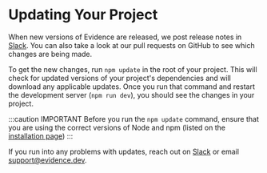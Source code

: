 # Updating Your Project

When new versions of Evidence are released, we post release notes in [Slack](/community). You can also take a look at our pull requests on GitHub to see which changes are being made.

To get the new changes, run `npm update` in the root of your project. This will check for updated versions of your project's dependencies and will download any applicable updates. Once you run that command and restart the development server (`npm run dev`), you should see the changes in your project.

:::caution IMPORTANT
Before you run the `npm update` command, ensure that you are using the correct versions of Node and npm (listed on the [installation page](/getting-started/install-evidence))
:::

If you run into any problems with updates, reach out on [Slack](/community) or email <support@evidence.dev>.


